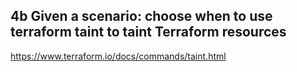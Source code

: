 ## 4b Given a scenario: choose when to use terraform taint to taint Terraform resources

https://www.terraform.io/docs/commands/taint.html